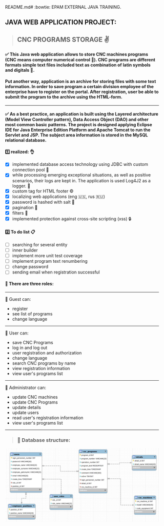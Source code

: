README.md# :bowtie: EPAM EXTERNAL JAVA TRAINING.

## JAVA WEB APPLICATION PROJECT:
>## CNC PROGRAMS STORAGE :v:

#### :white_check_mark: This Java web application allows to store CNC machines programs (CNC means computer numerical control :nut_and_bolt:). CNC programs are different formats simple text files included text as combination of latin symbols and digitals :floppy_disk:. 
#### Put another way, application is an archive for storing files with some text information. In order to save program a certain division employee of the enterprise have to register on the portal. After registration, user be able to submit the program to the archive using the HTML-form. 
___
#### :white_check_mark: As a best practice, an application is built using the Layered architecture (Model View Controller pattern), Data Access Object (DAO) and other most common basic patterns. The project is designed applying Eclipse IDE for Java Enterprise Edition Platform and Apache Tomcat to run the Servlet and JSP. The subject area information is stored in the MySQL relational database.

#### :one: realized: :ok_hand:
- [x] implemented database access technology using JDBC with custom connection pool :notebook_with_decorative_cover:
- [x] while processing emerging exceptional situations, as well as positive scenarios, their logs are kept in. The application is used Log4J2 as a logger. :bookmark_tabs:
- [x] custom tag for HTML footer :copyright:
- [x] localizing web applications (eng :us:, rus :ru:) 
- [x] password is hashed with salt :closed_lock_with_key:
- [x] pagination :scroll:
- [x] filters :eyes:
- [x] implemented protection against cross-site scripting (xss) :lock:
#### :two: To do list :clipboard:
- [ ] searching for several entity
- [ ] inner builder
- [ ] implement more unit test coverage
- [ ] implement program text renumbering
- [ ] change password
- [ ] sending email when registration successful
#### :traffic_light: There are three roles:
___
:baby: Guest can:
* register
* see list of programs
* change language
___
:man: User can:
* save CNC Programs
* log in and log out
* user registration and authorization
* change language
* search CNC programs by name
* view registration information
* view user's programs list
___
:construction_worker: Administrator can:
* update CNC machines
* update CNC Programs
* update details
* update users
* read user's registration information
* view user's programs list
___
>### :page_facing_up: Database structure:
![alt text](https://github.com/Petrovich-A/CNC-programs-storage/blob/master/CNC_programs_storage.JPG?raw=true)